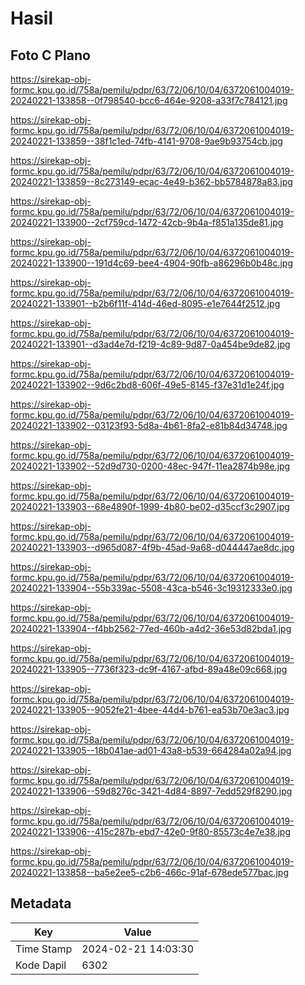 # Hasil

## Foto C Plano

https://sirekap-obj-formc.kpu.go.id/758a/pemilu/pdpr/63/72/06/10/04/6372061004019-20240221-133858--0f798540-bcc6-464e-9208-a33f7c784121.jpg

https://sirekap-obj-formc.kpu.go.id/758a/pemilu/pdpr/63/72/06/10/04/6372061004019-20240221-133859--38f1c1ed-74fb-4141-9708-9ae9b93754cb.jpg

https://sirekap-obj-formc.kpu.go.id/758a/pemilu/pdpr/63/72/06/10/04/6372061004019-20240221-133859--8c273149-ecac-4e49-b362-bb5784878a83.jpg

https://sirekap-obj-formc.kpu.go.id/758a/pemilu/pdpr/63/72/06/10/04/6372061004019-20240221-133900--2cf759cd-1472-42cb-9b4a-f851a135de81.jpg

https://sirekap-obj-formc.kpu.go.id/758a/pemilu/pdpr/63/72/06/10/04/6372061004019-20240221-133900--191d4c69-bee4-4904-90fb-a86296b0b48c.jpg

https://sirekap-obj-formc.kpu.go.id/758a/pemilu/pdpr/63/72/06/10/04/6372061004019-20240221-133901--b2b6f11f-414d-46ed-8095-e1e7644f2512.jpg

https://sirekap-obj-formc.kpu.go.id/758a/pemilu/pdpr/63/72/06/10/04/6372061004019-20240221-133901--d3ad4e7d-f219-4c89-9d87-0a454be9de82.jpg

https://sirekap-obj-formc.kpu.go.id/758a/pemilu/pdpr/63/72/06/10/04/6372061004019-20240221-133902--9d6c2bd8-606f-49e5-8145-f37e31d1e24f.jpg

https://sirekap-obj-formc.kpu.go.id/758a/pemilu/pdpr/63/72/06/10/04/6372061004019-20240221-133902--03123f93-5d8a-4b61-8fa2-e81b84d34748.jpg

https://sirekap-obj-formc.kpu.go.id/758a/pemilu/pdpr/63/72/06/10/04/6372061004019-20240221-133902--52d9d730-0200-48ec-947f-11ea2874b98e.jpg

https://sirekap-obj-formc.kpu.go.id/758a/pemilu/pdpr/63/72/06/10/04/6372061004019-20240221-133903--68e4890f-1999-4b80-be02-d35ccf3c2907.jpg

https://sirekap-obj-formc.kpu.go.id/758a/pemilu/pdpr/63/72/06/10/04/6372061004019-20240221-133903--d965d087-4f9b-45ad-9a68-d044447ae8dc.jpg

https://sirekap-obj-formc.kpu.go.id/758a/pemilu/pdpr/63/72/06/10/04/6372061004019-20240221-133904--55b339ac-5508-43ca-b546-3c19312333e0.jpg

https://sirekap-obj-formc.kpu.go.id/758a/pemilu/pdpr/63/72/06/10/04/6372061004019-20240221-133904--f4bb2562-77ed-460b-a4d2-36e53d82bda1.jpg

https://sirekap-obj-formc.kpu.go.id/758a/pemilu/pdpr/63/72/06/10/04/6372061004019-20240221-133905--7736f323-dc9f-4167-afbd-89a48e09c668.jpg

https://sirekap-obj-formc.kpu.go.id/758a/pemilu/pdpr/63/72/06/10/04/6372061004019-20240221-133905--9052fe21-4bee-44d4-b761-ea53b70e3ac3.jpg

https://sirekap-obj-formc.kpu.go.id/758a/pemilu/pdpr/63/72/06/10/04/6372061004019-20240221-133905--18b041ae-ad01-43a8-b539-664284a02a94.jpg

https://sirekap-obj-formc.kpu.go.id/758a/pemilu/pdpr/63/72/06/10/04/6372061004019-20240221-133906--59d8276c-3421-4d84-8897-7edd529f8290.jpg

https://sirekap-obj-formc.kpu.go.id/758a/pemilu/pdpr/63/72/06/10/04/6372061004019-20240221-133906--415c287b-ebd7-42e0-9f80-85573c4e7e38.jpg

https://sirekap-obj-formc.kpu.go.id/758a/pemilu/pdpr/63/72/06/10/04/6372061004019-20240221-133858--ba5e2ee5-c2b6-466c-91af-678ede577bac.jpg


## Metadata

| Key        | Value               |
| ---------- | ------------------- |
| Time Stamp | 2024-02-21 14:03:30 |
| Kode Dapil | 6302                |



